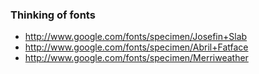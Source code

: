 ### Thinking of fonts
- http://www.google.com/fonts/specimen/Josefin+Slab
- http://www.google.com/fonts/specimen/Abril+Fatface
- http://www.google.com/fonts/specimen/Merriweather
